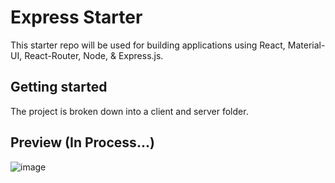# Express Starter

This starter repo will be used for building applications using React, Material-UI, React-Router, Node, & Express.js.

## Getting started

The project is broken down into a client and server folder.

## Preview (In Process...)
![image](https://user-images.githubusercontent.com/70559690/115145044-97154900-a004-11eb-9223-d6010a08eab3.png)
